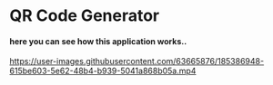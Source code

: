 # QR Code Generator

#### here you can see how this application works..



https://user-images.githubusercontent.com/63665876/185386948-615be603-5e62-48b4-b939-5041a868b05a.mp4


